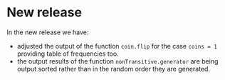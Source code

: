 # New release 

In the new release we have:
* adjusted the output of the function `coin.flip` for the case `coins = 1` providing table of frequencies too.
* the output results of the function `nonTransitive.generator` are being output sorted rather than in the random order they are generated.


